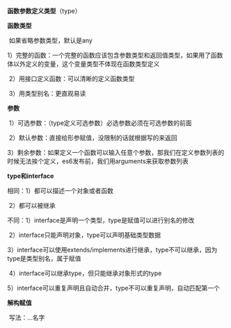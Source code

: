 **函数参数定义类型**（type）

**函数类型**

​	如果省略参数类型，默认是any

​	1）完整的函数：一个完整的函数应该包含参数类型和返回值类型，如果用了函数体以外定义的变量，这个变量类型不体现在函数类型定义

​	2）用接口定义函数：可以清晰的定义函数类型

​	3）用类型别名：更直观易读



**参数**

​	1）可选参数：（type定义可选参数）必选参数必须在可选参数的前面

​	2）默认参数：直接给形参赋值，没限制的话就根据写的来返回

​	3）剩余参数：如果定义一个函数可以输入任意个参数，那我们在定义参数列表的时候无法挨个定义，es6发布前，我们用arguments来获取参数列表



**type和interface**

相同：1）都可以描述一个对象或者函数

​			2）都可以被继承

不同：1）interface是声明一个类型，type是赋值可以进行别名的修改

​			2）interface只能声明对象，type可以声明基础类型数据

​			3）interface可以使用extends/implements进行继承，type不可以继承，因为type是类型别名，属于赋值

​			4）interface可以继承type，但只能继承对象形式的type

​			5）interface可以重复声明且自动合并，type不可以重复声明，自动匹配第一个



**解构赋值**

​	写法：...名字